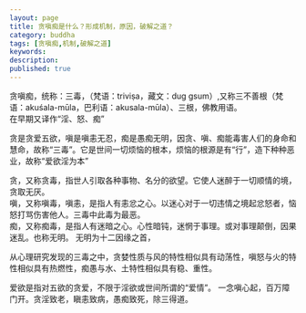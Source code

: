 ```yaml
---
layout: page
title: 贪嗔痴是什么？形成机制，原因，破解之道？
category: buddha
tags: [贪嗔痴,机制,破解之道]
keywords:
description:
published: true
---
```



贪嗔痴，统称：三毒，（梵语：triviṣa，藏文：dug gsum）,又称三不善根（梵语：akuśala-mūla，巴利语：akusala-mūla）、三根，佛教用语。  
在早期又译作“淫、怒、痴”  

贪是贪爱五欲，嗔是嗔恚无忍，痴是愚痴无明，因贪、嗔、痴能毒害人们的身命和慧命，故称“三毒”。它是世间一切烦恼的根本，烦恼的根源是有“行”，造下种种恶业，故称“爱欲淫为本”

贪，又称贪毒，指世人引取各种事物、名分的欲望。它使人迷醉于一切顺情的境，贪取无厌。  
嗔，又称嗔毒，嗔恚，是指人有恚忿之心。以迷心对于一切违情之境起忿怒者，恼怒打骂伤害他人。三毒中此毒为最恶。  
痴，又称痴毒，是指人有迷暗之心。心性暗钝，迷惘于事理。或对事理颠倒，因果迷乱。也称无明。 无明为十二因缘之首，   

从心理研究发现的三毒之中，贪婪性质与风的特性相似具有动荡性，嗔怒与火的特性相似具有热燃性，痴愚与水、土特性相似具有稳、重性。  

爱欲是指对五欲的贪爱，不限于淫欲或世间所谓的“爱情”。  一念嗔心起，百万障门开。贪淫致老，瞋恚致病，愚痴致死，除三得道。    













